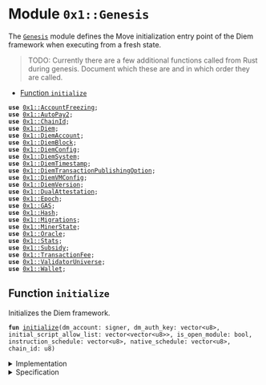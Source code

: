 
<a name="0x1_Genesis"></a>

# Module `0x1::Genesis`

The <code><a href="Genesis.md#0x1_Genesis">Genesis</a></code> module defines the Move initialization entry point of the Diem framework
when executing from a fresh state.

> TODO: Currently there are a few additional functions called from Rust during genesis.
> Document which these are and in which order they are called.


-  [Function `initialize`](#0x1_Genesis_initialize)


<pre><code><b>use</b> <a href="AccountFreezing.md#0x1_AccountFreezing">0x1::AccountFreezing</a>;
<b>use</b> <a href="AutoPay.md#0x1_AutoPay2">0x1::AutoPay2</a>;
<b>use</b> <a href="ChainId.md#0x1_ChainId">0x1::ChainId</a>;
<b>use</b> <a href="Diem.md#0x1_Diem">0x1::Diem</a>;
<b>use</b> <a href="DiemAccount.md#0x1_DiemAccount">0x1::DiemAccount</a>;
<b>use</b> <a href="DiemBlock.md#0x1_DiemBlock">0x1::DiemBlock</a>;
<b>use</b> <a href="DiemConfig.md#0x1_DiemConfig">0x1::DiemConfig</a>;
<b>use</b> <a href="DiemSystem.md#0x1_DiemSystem">0x1::DiemSystem</a>;
<b>use</b> <a href="DiemTimestamp.md#0x1_DiemTimestamp">0x1::DiemTimestamp</a>;
<b>use</b> <a href="DiemTransactionPublishingOption.md#0x1_DiemTransactionPublishingOption">0x1::DiemTransactionPublishingOption</a>;
<b>use</b> <a href="DiemVMConfig.md#0x1_DiemVMConfig">0x1::DiemVMConfig</a>;
<b>use</b> <a href="DiemVersion.md#0x1_DiemVersion">0x1::DiemVersion</a>;
<b>use</b> <a href="DualAttestation.md#0x1_DualAttestation">0x1::DualAttestation</a>;
<b>use</b> <a href="Epoch.md#0x1_Epoch">0x1::Epoch</a>;
<b>use</b> <a href="GAS.md#0x1_GAS">0x1::GAS</a>;
<b>use</b> <a href="../../../../../../move-stdlib/docs/Hash.md#0x1_Hash">0x1::Hash</a>;
<b>use</b> <a href="Migrations.md#0x1_Migrations">0x1::Migrations</a>;
<b>use</b> <a href="MinerState.md#0x1_MinerState">0x1::MinerState</a>;
<b>use</b> <a href="Oracle.md#0x1_Oracle">0x1::Oracle</a>;
<b>use</b> <a href="Stats.md#0x1_Stats">0x1::Stats</a>;
<b>use</b> <a href="Subsidy.md#0x1_Subsidy">0x1::Subsidy</a>;
<b>use</b> <a href="TransactionFee.md#0x1_TransactionFee">0x1::TransactionFee</a>;
<b>use</b> <a href="ValidatorUniverse.md#0x1_ValidatorUniverse">0x1::ValidatorUniverse</a>;
<b>use</b> <a href="Wallet.md#0x1_Wallet">0x1::Wallet</a>;
</code></pre>



<a name="0x1_Genesis_initialize"></a>

## Function `initialize`

Initializes the Diem framework.


<pre><code><b>fun</b> <a href="Genesis.md#0x1_Genesis_initialize">initialize</a>(dm_account: signer, dm_auth_key: vector&lt;u8&gt;, initial_script_allow_list: vector&lt;vector&lt;u8&gt;&gt;, is_open_module: bool, instruction_schedule: vector&lt;u8&gt;, native_schedule: vector&lt;u8&gt;, chain_id: u8)
</code></pre>



<details>
<summary>Implementation</summary>


<pre><code><b>fun</b> <a href="Genesis.md#0x1_Genesis_initialize">initialize</a>(
    dm_account: signer,
    // tc_account: signer, /////// 0L /////////
    dm_auth_key: vector&lt;u8&gt;,
    // tc_auth_key: vector&lt;u8&gt;, /////// 0L /////////
    initial_script_allow_list: vector&lt;vector&lt;u8&gt;&gt;,
    is_open_module: bool,
    instruction_schedule: vector&lt;u8&gt;,
    native_schedule: vector&lt;u8&gt;,
    chain_id: u8,
) {
    <b>let</b> dm_account = &dm_account;
    // <b>let</b> tc_account = &tc_account; /////// 0L /////////

    <a href="DiemAccount.md#0x1_DiemAccount_initialize">DiemAccount::initialize</a>(dm_account, x"00000000000000000000000000000000");

    <a href="ChainId.md#0x1_ChainId_initialize">ChainId::initialize</a>(dm_account, chain_id);

    // On-chain config setup
    <a href="DiemConfig.md#0x1_DiemConfig_initialize">DiemConfig::initialize</a>(dm_account);

    // Currency setup
    <a href="Diem.md#0x1_Diem_initialize">Diem::initialize</a>(dm_account);

    // Currency setup
    // <a href="XUS.md#0x1_XUS_initialize">XUS::initialize</a>(dm_account, tc_account); /////// 0L /////////

    /////// 0L /////////
    <a href="GAS.md#0x1_GAS_initialize">GAS::initialize</a>(
        dm_account,
        // tc_account, /////// 0L /////////
    );

    <a href="AccountFreezing.md#0x1_AccountFreezing_initialize">AccountFreezing::initialize</a>(dm_account);

    <a href="TransactionFee.md#0x1_TransactionFee_initialize">TransactionFee::initialize</a>(dm_account); /////// 0L /////////

    <a href="DiemSystem.md#0x1_DiemSystem_initialize_validator_set">DiemSystem::initialize_validator_set</a>(
        dm_account,
    );
    <a href="DiemVersion.md#0x1_DiemVersion_initialize">DiemVersion::initialize</a>(
        dm_account,
    );
    <a href="DualAttestation.md#0x1_DualAttestation_initialize">DualAttestation::initialize</a>(
        dm_account,
    );
    <a href="DiemBlock.md#0x1_DiemBlock_initialize_block_metadata">DiemBlock::initialize_block_metadata</a>(dm_account);

    /////// 0L /////////
    // DiemAccount::create_burn_account(dm_account, x"00000000000000000000000000000000");
    // Outside of testing, brick the diemroot account.
    <b>if</b> (chain_id == 1 || chain_id == 7) {
        dm_auth_key = <a href="../../../../../../move-stdlib/docs/Hash.md#0x1_Hash_sha3_256">Hash::sha3_256</a>(b"Protests rage across the nation");
    };

    <b>let</b> dm_rotate_key_cap = <a href="DiemAccount.md#0x1_DiemAccount_extract_key_rotation_capability">DiemAccount::extract_key_rotation_capability</a>(dm_account);
    <a href="DiemAccount.md#0x1_DiemAccount_rotate_authentication_key">DiemAccount::rotate_authentication_key</a>(&dm_rotate_key_cap, dm_auth_key);
    <a href="DiemAccount.md#0x1_DiemAccount_restore_key_rotation_capability">DiemAccount::restore_key_rotation_capability</a>(dm_rotate_key_cap);

    <a href="DiemTransactionPublishingOption.md#0x1_DiemTransactionPublishingOption_initialize">DiemTransactionPublishingOption::initialize</a>(
        dm_account,
        initial_script_allow_list,
        is_open_module,
    );

    <a href="DiemVMConfig.md#0x1_DiemVMConfig_initialize">DiemVMConfig::initialize</a>(
        dm_account,
        instruction_schedule,
        native_schedule,
        chain_id /////// 0L /////////
    );

    /////// 0L /////////
    // <b>let</b> tc_rotate_key_cap = <a href="DiemAccount.md#0x1_DiemAccount_extract_key_rotation_capability">DiemAccount::extract_key_rotation_capability</a>(tc_account);
    // <a href="DiemAccount.md#0x1_DiemAccount_rotate_authentication_key">DiemAccount::rotate_authentication_key</a>(&tc_rotate_key_cap, tc_auth_key);
    // <a href="DiemAccount.md#0x1_DiemAccount_restore_key_rotation_capability">DiemAccount::restore_key_rotation_capability</a>(tc_rotate_key_cap);
    <a href="Stats.md#0x1_Stats_initialize">Stats::initialize</a>(dm_account);
    <a href="ValidatorUniverse.md#0x1_ValidatorUniverse_initialize">ValidatorUniverse::initialize</a>(dm_account);
    <a href="AutoPay.md#0x1_AutoPay2_initialize">AutoPay2::initialize</a>(dm_account);
    <a href="Subsidy.md#0x1_Subsidy_init_fullnode_sub">Subsidy::init_fullnode_sub</a>(dm_account);
    <a href="Oracle.md#0x1_Oracle_initialize">Oracle::initialize</a>(dm_account);
    <a href="MinerState.md#0x1_MinerState_init_list">MinerState::init_list</a>(dm_account);
    <a href="Wallet.md#0x1_Wallet_init">Wallet::init</a>(dm_account);
    <a href="Migrations.md#0x1_Migrations_init">Migrations::init</a>(dm_account);

    // After we have called this function, all invariants which are guarded by
    // `<a href="DiemTimestamp.md#0x1_DiemTimestamp_is_operating">DiemTimestamp::is_operating</a>() ==&gt; ...` will become active and a verification condition.
    // See also discussion at function specification.
    <a href="DiemTimestamp.md#0x1_DiemTimestamp_set_time_has_started">DiemTimestamp::set_time_has_started</a>(dm_account);
    <a href="Epoch.md#0x1_Epoch_initialize">Epoch::initialize</a>(dm_account); /////// 0L /////////
}
</code></pre>



</details>

<details>
<summary>Specification</summary>

For verification of genesis, the goal is to prove that all the invariants which
become active after the end of this function hold. This cannot be achieved with
modular verification as we do in regular continuous testing. Rather, this module must
be verified **together** with the module(s) which provides the invariant.

> TODO: currently verifying this module together with modules providing invariants
> (see above) times out. This can likely be solved by making more of the initialize
> functions called by this function opaque, and prove the according invariants locally to
> each module.

Assume that this is called in genesis state (no timestamp).


<pre><code><b>requires</b> <a href="DiemTimestamp.md#0x1_DiemTimestamp_is_genesis">DiemTimestamp::is_genesis</a>();
</code></pre>



</details>


[//]: # ("File containing references which can be used from documentation")
[ACCESS_CONTROL]: https://github.com/diem/dip/blob/main/dips/dip-2.md
[ROLE]: https://github.com/diem/dip/blob/main/dips/dip-2.md#roles
[PERMISSION]: https://github.com/diem/dip/blob/main/dips/dip-2.md#permissions
